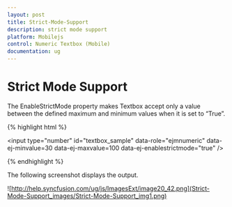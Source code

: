 ```yaml
---
layout: post
title: Strict-Mode-Support
description: strict mode support
platform: Mobilejs
control: Numeric Textbox (Mobile)
documentation: ug
---
```


# Strict Mode Support

The EnableStrictMode property makes Textbox accept only a value between the defined maximum and minimum values when it is set to “True”.

{% highlight html %}

<input type="number" id="textbox_sample" data-role="ejmnumeric" data-ej-minvalue=30 data-ej-maxvalue=100 data-ej-enablestrictmode="true" />

{% endhighlight %}

The following screenshot displays the output.

![http://help.syncfusion.com/ug/js/ImagesExt/image20_42.png](Strict-Mode-Support_images/Strict-Mode-Support_img1.png)